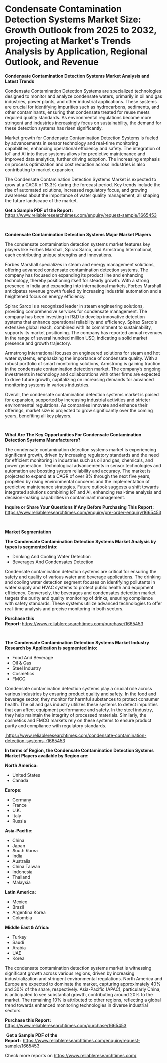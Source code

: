 <p><h1>Condensate Contamination Detection Systems Market Size: Growth Outlook from 2025 to 2032, projecting at Market's Trends Analysis by Application, Regional Outlook, and Revenue</h1></p><p><strong>Condensate Contamination Detection Systems Market Analysis and Latest Trends</strong></p>
<p><p>Condensate Contamination Detection Systems are specialized technologies designed to monitor and analyze condensate waters, primarily in oil and gas industries, power plants, and other industrial applications. These systems are crucial for identifying impurities such as hydrocarbons, sediments, and other contaminants, ensuring that condensate treated for reuse meets required quality standards. As environmental regulations become more stringent and industries increasingly focus on sustainability, the demand for these detection systems has risen significantly.</p><p>Market growth for Condensate Contamination Detection Systems is fueled by advancements in sensor technology and real-time monitoring capabilities, enhancing operational efficiency and safety. The integration of IoT and AI into these systems allows for predictive maintenance and improved data analytics, further driving adoption. The increasing emphasis on process optimization and cost reduction across industries is also contributing to market expansion.</p><p>The Condensate Contamination Detection Systems Market is expected to grow at a CAGR of 13.3% during the forecast period. Key trends include the rise of automated solutions, increased regulatory focus, and growing awareness about the importance of water quality management, all shaping the future landscape of the market.</p></p>
<p><strong>Get a Sample PDF of the Report:&nbsp;</strong> <a href="https://www.reliableresearchtimes.com/enquiry/request-sample/1665453?utm_campaign=2199&utm_medium=2&utm_source=Github&utm_content=ia&utm_term=27022025&utm_id=condensate-contamination-detection-systems">https://www.reliableresearchtimes.com/enquiry/request-sample/1665453</a></p>
<p>&nbsp;</p>
<p><strong>Condensate Contamination Detection Systems Major Market Players</strong></p>
<p><p>The condensate contamination detection systems market features key players like Forbes Marshall, Spirax Sarco, and Armstrong International, each contributing unique strengths and innovations.</p><p>Forbes Marshall specializes in steam and energy management solutions, offering advanced condensate contamination detection systems. The company has focused on expanding its product line and enhancing technology, thereby positioning itself for steady growth. With a strong presence in India and expanding into international markets, Forbes Marshall anticipates revenue growth fueled by increasing industrial automation and a heightened focus on energy efficiency.</p><p>Spirax Sarco is a recognized leader in steam engineering solutions, providing comprehensive services for condensate management. The company has been investing in R&D to develop innovative detection systems that enhance operational reliability and efficiency. Spirax Sarco's extensive global reach, combined with its commitment to sustainability, supports its market positioning. The company has reported annual revenues in the range of several hundred million USD, indicating a solid market presence and growth trajectory.</p><p>Armstrong International focuses on engineered solutions for steam and hot water systems, emphasizing the importance of condensate quality. With a robust portfolio of smart monitoring solutions, Armstrong is gaining traction in the condensate contamination detection market. The company’s ongoing investments in technology and collaborations with other firms are expected to drive future growth, capitalizing on increasing demands for advanced monitoring systems in various industries.</p><p>Overall, the condensate contamination detection systems market is poised for expansion, supported by increasing industrial activities and stricter environmental regulations. As companies innovate and enhance their offerings, market size is projected to grow significantly over the coming years, benefiting all key players.</p></p>
<p>&nbsp;</p>
<p><strong>What Are The Key Opportunities For Condensate Contamination Detection Systems Manufacturers?</strong></p>
<p><p>The condensate contamination detection systems market is experiencing significant growth, driven by increasing regulatory standards and the need for efficient monitoring in industries such as oil and gas, chemicals, and power generation. Technological advancements in sensor technologies and automation are boosting system reliability and accuracy. The market is projected to expand at a CAGR of over 8% through the next five years, propelled by rising environmental concerns and the implementation of predictive maintenance strategies. Future outlook suggests a shift towards integrated solutions combining IoT and AI, enhancing real-time analysis and decision-making capabilities in contaminant management.</p></p>
<p><strong>Inquire or Share Your Questions If Any Before Purchasing This Report:</strong> <a href="https://www.reliableresearchtimes.com/enquiry/pre-order-enquiry/1665453?utm_campaign=2199&utm_medium=2&utm_source=Github&utm_content=ia&utm_term=27022025&utm_id=condensate-contamination-detection-systems">https://www.reliableresearchtimes.com/enquiry/pre-order-enquiry/1665453</a></p>
<p>&nbsp;</p>
<p><strong>Market Segmentation</strong></p>
<p><strong>The Condensate Contamination Detection Systems Market Analysis by types is segmented into:</strong></p>
<p><ul><li>Drinking And Cooling Water Detection</li><li>Beverages And Condensates Detection</li></ul></p>
<p><p>Condensate contamination detection systems are critical for ensuring the safety and quality of various water and beverage applications. The drinking and cooling water detection segment focuses on identifying pollutants in water supply and HVAC systems to protect public health and equipment efficiency. Conversely, the beverages and condensates detection market targets the purity and quality monitoring of drinks, ensuring compliance with safety standards. These systems utilize advanced technologies to offer real-time analysis and precise monitoring in both sectors.</p></p>
<p><strong>Purchase this Report:&nbsp;</strong><a href="https://www.reliableresearchtimes.com/purchase/1665453?utm_campaign=2199&utm_medium=2&utm_source=Github&utm_content=ia&utm_term=27022025&utm_id=condensate-contamination-detection-systems">https://www.reliableresearchtimes.com/purchase/1665453</a></p>
<p>&nbsp;</p>
<p><strong>The Condensate Contamination Detection Systems Market Industry Research by Application is segmented into:</strong></p>
<p><ul><li>Food And Beverage</li><li>Oil & Gas</li><li>Steel Industry</li><li>Cosmetics</li><li>FMCG</li></ul></p>
<p><p>Condensate contamination detection systems play a crucial role across various industries by ensuring product quality and safety. In the food and beverage sector, they monitor for harmful substances to protect consumer health. The oil and gas industry utilizes these systems to detect impurities that can affect equipment performance and safety. In the steel industry, they help maintain the integrity of processed materials. Similarly, the cosmetics and FMCG markets rely on these systems to ensure product purity and compliance with regulatory standards.</p></p>
<p><a href="https://www.reliableresearchtimes.com/condensate-contamination-detection-systems-r1665453?utm_campaign=2199&utm_medium=2&utm_source=Github&utm_content=ia&utm_term=27022025&utm_id=condensate-contamination-detection-systems">&nbsp;https://www.reliableresearchtimes.com/condensate-contamination-detection-systems-r1665453</a></p>
<p><strong>In terms of Region, the Condensate Contamination Detection Systems Market Players available by Region are:</strong></p>
<p>
    <p> <strong> North America: </strong>
        <ul>
            <li>United States</li>
            <li>Canada</li>
        </ul>
        </p> 
    <p> <strong> Europe: </strong>
        <ul>
            <li>Germany</li>
            <li>France</li>
            <li>U.K.</li>
            <li>Italy</li>
            <li>Russia</li>
        </ul>
        </p> 
    <p> <strong> Asia-Pacific: </strong>
        <ul>
            <li>China</li>
            <li>Japan</li>
            <li>South Korea</li>
            <li>India</li>
            <li>Australia</li>
            <li>China Taiwan</li>
            <li>Indonesia</li>
            <li>Thailand</li>
            <li>Malaysia</li>
        </ul>
        </p> 
    <p> <strong> Latin America: </strong>
        <ul>
            <li>Mexico</li>
            <li>Brazil</li>
            <li>Argentina Korea</li>
            <li>Colombia</li>
        </ul>
        </p> 
    <p> <strong> Middle East & Africa: </strong>
        <ul>
            <li>Turkey</li>
            <li>Saudi</li>
            <li>Arabia</li>
            <li>UAE</li>
            <li>Korea</li>
        </ul>
    </p>
    </p>
<p><p>The condensate contamination detection systems market is witnessing significant growth across various regions, driven by increasing industrialization and stringent environmental regulations. North America and Europe are expected to dominate the market, capturing approximately 40% and 30% of the share, respectively. Asia-Pacific (APAC), particularly China, is anticipated to see substantial growth, contributing around 20% to the market. The remaining 10% is attributed to other regions, reflecting a global trend towards enhanced monitoring technologies in diverse industrial sectors.</p></p>
<p><strong>Purchase this Report: </strong><a href="https://www.reliableresearchtimes.com/purchase/1665453?utm_campaign=2199&utm_medium=2&utm_source=Github&utm_content=ia&utm_term=27022025&utm_id=condensate-contamination-detection-systems">https://www.reliableresearchtimes.com/purchase/1665453</a></p>
<p>&nbsp;<strong>Get a Sample PDF of the Report:&nbsp;&nbsp;</strong><a href="https://www.reliableresearchtimes.com/enquiry/request-sample/1665453?utm_campaign=2199&utm_medium=2&utm_source=Github&utm_content=ia&utm_term=27022025&utm_id=condensate-contamination-detection-systems">https://www.reliableresearchtimes.com/enquiry/request-sample/1665453</a></p>
<p><strong></strong></p>
<p>Check more reports on <a href="https://www.reliableresearchtimes.com/?utm_campaign=2199&utm_medium=2&utm_source=Github&utm_content=ia&utm_term=27022025&utm_id=condensate-contamination-detection-systems">https://www.reliableresearchtimes.com/</a></p>